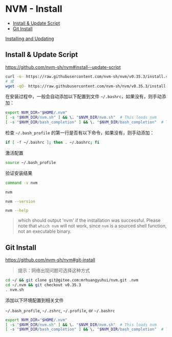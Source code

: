 <!-- omit in toc -->
# NVM - Install

- [Install & Update Script](#install--update-script)
- [Git Install](#git-install)

[Installing and Updating](https://github.com/nvm-sh/nvm#installation-and-update)

## Install & Update Script

<https://github.com/nvm-sh/nvm#install--update-script>

```bash
curl -o- https://raw.githubusercontent.com/nvm-sh/nvm/v0.35.3/install.sh | bash
# 或
wget -qO- https://raw.githubusercontent.com/nvm-sh/nvm/v0.35.3/install.sh | bash
```

在安装过程中，一般会自动添加以下配置到文件 `~/.bashrc`，如果没有，则手动添加：

```bash
export NVM_DIR="$HOME/.nvm"
[ -s "$NVM_DIR/nvm.sh" ] && \. "$NVM_DIR/nvm.sh"  # This loads nvm
[ -s "$NVM_DIR/bash_completion" ] && \. "$NVM_DIR/bash_completion"  # This loads nvm bash_completion
```

检查 `~/.bash_profile` 的第一行是否有以下命令，如果没有，则手动添加：

```bash
if [ -f ~/.bashrc ]; then . ~/.bashrc; fi
```

激活配置

```bash
source ~/.bash_profile
```

验证安装结果

```bash
command -v nvm

nvm

nvm --version

nvm --help
```

> which should output 'nvm' if the installation was successful. Please note that `which nvm` will not work, since `nvm` is a sourced shell function, not an executable binary.

## Git Install

<https://github.com/nvm-sh/nvm#git-install>

> 提示：网络出现问题可选择这种方式

```bash
cd ~/ && git clone git@gitee.com:mrhuangyuhui/nvm.git .nvm
cd ~/.nvm && git checkout v0.35.3
. nvm.sh
```

添加以下环境配置到相关文件

`~/.bash_profile`, `~/.zshrc`, `~/.profile`, or `~/.bashrc`

```bash
export NVM_DIR="$HOME/.nvm"
[ -s "$NVM_DIR/nvm.sh" ] && \. "$NVM_DIR/nvm.sh"  # This loads nvm
[ -s "$NVM_DIR/bash_completion" ] && \. "$NVM_DIR/bash_completion"  # This loads nvm bash_completion
```
